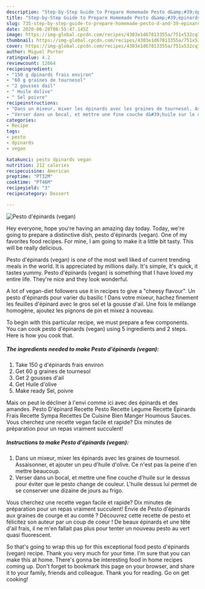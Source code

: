 ```yaml
---
description: "Step-by-Step Guide to Prepare Homemade Pesto d&amp;#39;épinards (vegan)"
title: "Step-by-Step Guide to Prepare Homemade Pesto d&amp;#39;épinards (vegan)"
slug: 735-step-by-step-guide-to-prepare-homemade-pesto-d-and-39-epinards-vegan
date: 2020-06-28T06:55:47.145Z
image: https://img-global.cpcdn.com/recipes/4303e1d67813355a/751x532cq70/pesto-depinards-vegan-photo-principale-de-la-recette.jpg
thumbnail: https://img-global.cpcdn.com/recipes/4303e1d67813355a/751x532cq70/pesto-depinards-vegan-photo-principale-de-la-recette.jpg
cover: https://img-global.cpcdn.com/recipes/4303e1d67813355a/751x532cq70/pesto-depinards-vegan-photo-principale-de-la-recette.jpg
author: Miguel Porter
ratingvalue: 4.2
reviewcount: 12664
recipeingredient:
- "150 g dpinards frais environ"
- "60 g graines de tournesol"
- "2 gousses dail"
- " Huile dolive"
- " Sel poivre"
recipeinstructions:
- "Dans un mixeur, mixer les épinards avec les graines de tournesol. Assaisonner, et ajouter un peu d&#39;huile d&#39;olive. Ce n&#39;est pas la peine d&#39;en mettre beaucoup."
- "Verser dans un bocal, et mettre une fine couche d&#39;huile sur le dessus pour éviter que le pesto change de couleur. L&#39;huile dessus lui permet de se conserver une dizaine de jours au frigo."
categories:
- Recipe
tags:
- pesto
- dpinards
- vegan

katakunci: pesto dpinards vegan 
nutrition: 212 calories
recipecuisine: American
preptime: "PT32M"
cooktime: "PT46M"
recipeyield: "3"
recipecategory: Dessert

---
```



![Pesto d&#39;épinards (vegan)](https://img-global.cpcdn.com/recipes/4303e1d67813355a/751x532cq70/pesto-depinards-vegan-photo-principale-de-la-recette.jpg)

Hey everyone, hope you're having an amazing day today. Today, we're going to prepare a distinctive dish, pesto d&#39;épinards (vegan). One of my favorites food recipes. For mine, I am going to make it a little bit tasty. This will be really delicious.

Pesto d&#39;épinards (vegan) is one of the most well liked of current trending meals in the world. It is appreciated by millions daily. It's simple, it's quick, it tastes yummy. Pesto d&#39;épinards (vegan) is something that I have loved my entire life. They're nice and they look wonderful.

A lot of vegan-diet followers use it in recipes to give a &#34;cheesy flavour&#34;. Un pesto d&#39;épinards pour varier du basilic ! Dans votre mixeur, hachez finement les feuilles d&#39;épinard avec le gros sel et la gousse d&#39;ail. Une fois le mélange homogène, ajoutez les pignons de pin et mixez à nouveau.


To begin with this particular recipe, we must prepare a few components. You can cook pesto d&#39;épinards (vegan) using 5 ingredients and 2 steps. Here is how you cook that.

<!--inarticleads1-->

##### The ingredients needed to make Pesto d&#39;épinards (vegan):

1. Take 150 g d&#39;épinards frais environ
1. Get 60 g graines de tournesol
1. Get 2 gousses d&#39;ail
1. Get  Huile d&#39;olive
1. Make ready  Sel, poivre


Mais on peut le décliner à l&#39;envi comme ici avec des épinards et des amandes. Pesto D&#39;épinard Recette Pesto Recette Legume Recette Épinards Frais Recette Sympa Recettes De Cuisine Bien Manger Houmous Sauces. Vous cherchez une recette vegan facile et rapide? Dix minutes de préparation pour un repas vraiment succulent! 

<!--inarticleads2-->

##### Instructions to make Pesto d&#39;épinards (vegan):

1. Dans un mixeur, mixer les épinards avec les graines de tournesol. Assaisonner, et ajouter un peu d&#39;huile d&#39;olive. Ce n&#39;est pas la peine d&#39;en mettre beaucoup.
1. Verser dans un bocal, et mettre une fine couche d&#39;huile sur le dessus pour éviter que le pesto change de couleur. L&#39;huile dessus lui permet de se conserver une dizaine de jours au frigo.


Vous cherchez une recette vegan facile et rapide? Dix minutes de préparation pour un repas vraiment succulent! Envie de Pesto d&#39;épinards aux graines de courge et au comté ? Découvrez cette recette de pesto et félicitez son auteur par un coup de coeur ! De beaux épinards et une tête d&#39;ail frais, il ne m&#39;en fallait pas plus pour tenter un nouveau pesto au vert quasi fluorescent. 

So that's going to wrap this up for this exceptional food pesto d&#39;épinards (vegan) recipe. Thank you very much for your time. I'm sure that you can make this at home. There's gonna be interesting food in home recipes coming up. Don't forget to bookmark this page on your browser, and share it to your family, friends and colleague. Thank you for reading. Go on get cooking!
